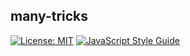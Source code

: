 ## many-tricks

[![License: MIT](https://img.shields.io/badge/License-MIT-blue.svg)](https://github.com/qunzi0214/many-tricks/blob/master/LICENSE)
[![JavaScript Style Guide](https://img.shields.io/badge/code_style-standard-brightgreen.svg)](https://standardjs.com)

